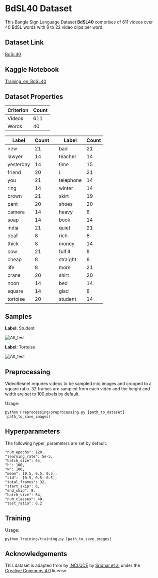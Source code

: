 # BdSL40 Dataset
This Bangla Sign Language Dataset **BdSL40** comprises of 611 videos over 40 BdSL words with 8 to 22 video clips per word. 

## Dataset Link
[BdSL40](https://drive.google.com/file/d/1mSId206Y5enSRsW812Ike_-eP94ZG9Kl/view?usp=sharing)

## Kaggle Notebook
[Training_on_BdSL40](https://www.kaggle.com/sameen53/bdsl40-3dcnn-githubv2)


## Dataset Properties
| Criterion             | Count       |
| ----------------------| ----------- |
| Videos                | 611         |
| Words                 | 40          |


| Label           |  Count   || Label      |  Count   |
| ----------------| -------- |-| ----------------| -------- |
| new             | 21       || bad             | 21       |
| lawyer          | 14       || teacher         | 14       |
| yesterday       | 14       || time            | 15       |
| friend          | 20       || i               | 21       |
| you             | 21       || telephone       | 14       |
| ring            | 14       || winter          | 14       |
| brown           | 21       || skirt           | 19       |
| pant            | 20       || shoes           | 20       |
| camera          | 14       || heavy           | 8        |
| soap            | 14       || book            | 14       |
| india           | 21       || quiet           | 21       |
| deaf            | 8        || rich            | 8        |
| thick           | 8        || money           | 14       |
| cow             | 21       || fulfill         | 8        |
| cheap           | 8        || straight        | 8        |
| life            | 8        || more            | 21       |
| crane           | 20       || shirt           | 20       |
| noon            | 14       || bed             | 14       |
| square          | 14       || glad            | 8        |
| tortoise        | 20       || student         | 14       |

## Samples
**Label:** Student

![Alt_test](https://github.com/PatchworkProgrammer/BdSL40_Dataset/blob/main/Resources/student.gif)


**Label:** Tortoise

![Alt_test](https://github.com/PatchworkProgrammer/BdSL40_Dataset/blob/main/Resources/tortoise.gif)

## Preprocessing
VideoResnet requires videos to be sampled into images and cropped to a square ratio. 32 frames are sampled from each video and the height and width are set to 100 pixels by default. 

Usage:

    python Preprocessing/preprocessing.py [path_to_dataset] [path_to_save_images]

## Hyperparameters

The following hyper_parameters are set by default.

    "num_epochs": 120,
    "learning_rate": 5e-5,
    "batch_size": 64,
    "h": 100,
    "w": 100,
    "mean": [0.5, 0.5, 0.5],
    "std":  [0.5, 0.5, 0.5],
    "total_frames": 32,
    "start_skip": 6,
    "end_skip": 8,
    "batch_size": 64,
    "num_classes": 40,
    "test_ratio": 0.2
  
## Training

Usage:

    python Training/training.py [path_to_save_images]
    
    
## Acknowledgements

This dataset is adapted from by [INCLUDE](https://zenodo.org/record/4010759) by [Sridhar et al](https://doi.org/10.1145/3394171.3413528) under the [Creative Commons 4.0](https://creativecommons.org/licenses/by/4.0/legalcode) license.
